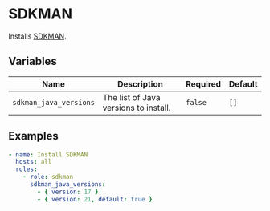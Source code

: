 # SDKMAN

Installs [SDKMAN](https://sdkman.io/).

## Variables

| Name                   | Description                           | Required | Default |
|------------------------|---------------------------------------|----------|---------|
| `sdkman_java_versions` | The list of Java versions to install. | `false`  | `[]`    |

## Examples

```yaml
- name: Install SDKMAN
  hosts: all
  roles:
    - role: sdkman
      sdkman_java_versions:
        - { version: 17 }
        - { version: 21, default: true }
```
